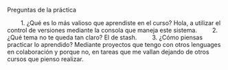 Preguntas de la práctica

        1. ¿Qué es lo más valioso que aprendiste en el curso?
Hola, a utilizar el control de versiones mediante la consola que maneja este sistema.
        2. ¿Qué tema no te queda tan claro?
El de stash.
        3. ¿Cómo piensas practicar lo aprendido?
Mediante proyectos que tengo con otros lenguages en colaboración y porque no, en tareas que me vallan dejando de otros cursos que pienso realizar.
